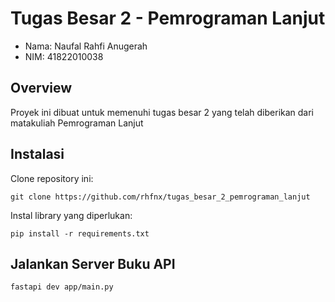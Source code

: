 # Tugas Besar 2 - Pemrograman Lanjut
- Nama: Naufal Rahfi Anugerah
- NIM: 41822010038

## Overview
<p aling="justify">
Proyek ini dibuat untuk memenuhi tugas besar 2 yang telah diberikan dari matakuliah Pemrograman Lanjut
</p>

## Instalasi
Clone repository ini:
```
git clone https://github.com/rhfnx/tugas_besar_2_pemrograman_lanjut
```

Instal library yang diperlukan:
```
pip install -r requirements.txt
```

## Jalankan Server Buku API
```
fastapi dev app/main.py
```
